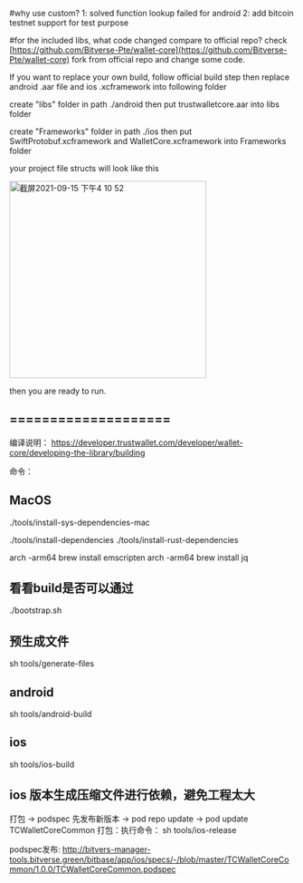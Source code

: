 #why use custom?
1: solved function lookup failed for android
2: add bitcoin testnet support for test purpose

#for the included libs, what code changed compare to official repo?
check [https://github.com/Bitverse-Pte/wallet-core](https://github.com/Bitverse-Pte/wallet-core) fork from official repo and change some code.

If you want to replace your own build, follow official build step then replace android .aar file and ios .xcframework into following folder

create "libs" folder in path ./android then put trustwalletcore.aar into libs folder

create "Frameworks" folder in path ./ios then put  SwiftProtobuf.xcframework and WalletCore.xcframework into Frameworks folder

your project file structs will look like this

<img width="348" alt="截屏2021-09-15 下午4 10 52" src="https://user-images.githubusercontent.com/54241621/133395756-8541e0eb-a5f8-44f5-8c3c-0ed8379377cd.png">

then you are ready to run.



## ====================
编译说明：
https://developer.trustwallet.com/developer/wallet-core/developing-the-library/building

命令：
## MacOS
./tools/install-sys-dependencies-mac

./tools/install-dependencies
./tools/install-rust-dependencies

arch -arm64 brew install emscripten
arch -arm64 brew install jq


## 看看build是否可以通过
./bootstrap.sh 

## 预生成文件
sh tools/generate-files

## android
sh tools/android-build

## ios
sh tools/ios-build

## ios 版本生成压缩文件进行依赖，避免工程太大
打包 -> podspec 先发布新版本 -> pod repo update  -> pod update TCWalletCoreCommon
打包：执行命令：
sh tools/ios-release

podspec发布:
http://bitvers-manager-tools.bitverse.green/bitbase/app/ios/specs/-/blob/master/TCWalletCoreCommon/1.0.0/TCWalletCoreCommon.podspec


